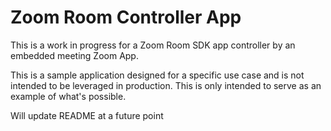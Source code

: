 # Zoom Room Controller App

This is a work in progress for a Zoom Room SDK app controller by an embedded meeting Zoom App.

This is a sample application designed for a specific use case and is not intended to be leveraged in production. This is only intended to serve as an example of what's possible.

Will update README at a future point
